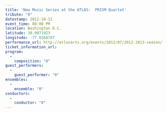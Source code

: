```yaml
---
title: 'New Music Series at the ATLAS:  PRISM Quartet'
tribute: "0"
datestamp: 2012-10-12
event_time: 08:00 PM
location: Washington D.C.
latitude: 38.9071923
longitude: -77.0368707
performance_url: http://atlasarts.org/events/2012/07/2012-2013-season/
ticket_information_url: 
program: 
  -
    composition: "0"
guest_performers: 
  -
    guest_performer: "0"
ensembles: 
  -
    ensemble: "0"
conductors: 
  -
    conductor: "0"
---
```

